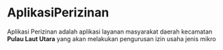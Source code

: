 # AplikasiPerizinan
Aplikasi Perizinan adalah aplikasi layanan masyarakat daerah kecamatan <b>Pulau Laut Utara</b>
yang akan melakukan pengurusan izin usaha jenis mikro
